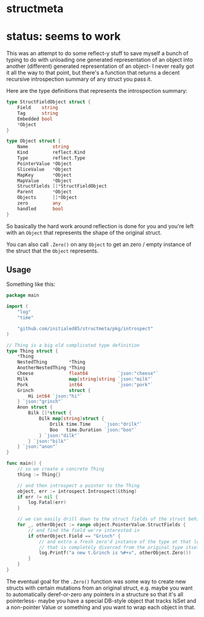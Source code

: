 # structmeta

# status: seems to work

This was an attempt to do some reflect-y stuff to save myself a bunch of typing to do with unloading one generated representation of an object into another (different) generated
representation of an object- I never really got it all the way to that point, but there's a function that returns a decent recursive introspection summary of any struct you pass it.

Here are the type definitions that represents the introspection summary:

```go
type StructFieldObject struct {
	Field    string
	Tag      string
	Embedded bool
	*Object
}

type Object struct {
	Name         string
	Kind         reflect.Kind
	Type         reflect.Type
	PointerValue *Object
	SliceValue   *Object
	MapKey       *Object
	MapValue     *Object
	StructFields []*StructFieldObject
	Parent       *Object
	Objects      []*Object
	zero         any
	handled      bool
}
```

So basically the hard work around reflection is done for you and you're left with an `Object` that represents the shape of the original struct.

You can also call `.Zero()` on any `Object` to get an zero / empty instance of the struct that the `Object` represents.

## Usage

Something like this:

```go
package main

import (
	"log"
	"time"

	"github.com/initialed85/structmeta/pkg/introspect"
)

// Thing is a big old complicated type definition
type Thing struct {
	*Thing
	NestedThing        *Thing
	AnotherNestedThing *Thing
	Cheese             float64           `json:"cheese"`
	Milk               map[string]string `json:"milk"`
	Pork               int64             `json:"pork"`
	Grinch             struct {
		Hi int64 `json:"hi"`
	} `json:"grinch"`
	Anon struct {
		Bilk []*struct {
			Dilk map[string]struct {
				Drilk time.Time     `json:"drilk"`
				Boo   time.Duration `json:"boo"`
			} `json:"dilk"`
		} `json:"bilk"`
	} `json:"anon"`
}

func main() {
	// so we create a concrete Thing
	thing := Thing{}

	// and then introspect a pointer to the Thing
	object, err := introspect.Introspect(&thing)
	if err != nil {
		log.Fatal(err)
	}

	// we can easily drill down to the struct fields of the struct behind the pointer
	for _, otherObject := range object.PointerValue.StructFields {
		// and find the field we're interested in
		if otherObject.Field == "Grinch" {
			// and extra a fresh zero'd instance of the type at that location (in this case, an anonymous struct)
			// that is completely divorced from the original type itself
			log.Printf("a new t.Grinch is %#+v", otherObject.Zero())
		}
	}
}
```

The eventual goal for the `.Zero()` function was some way to create new structs with certain mutations from an original struct, e.g.
maybe you want to automatically deref-or-zero any pointers in a structure so that it's all pointerless- maybe you have a special DB-style
object that tracks IsSet and a non-pointer Value or something and you want to wrap each object in that.
